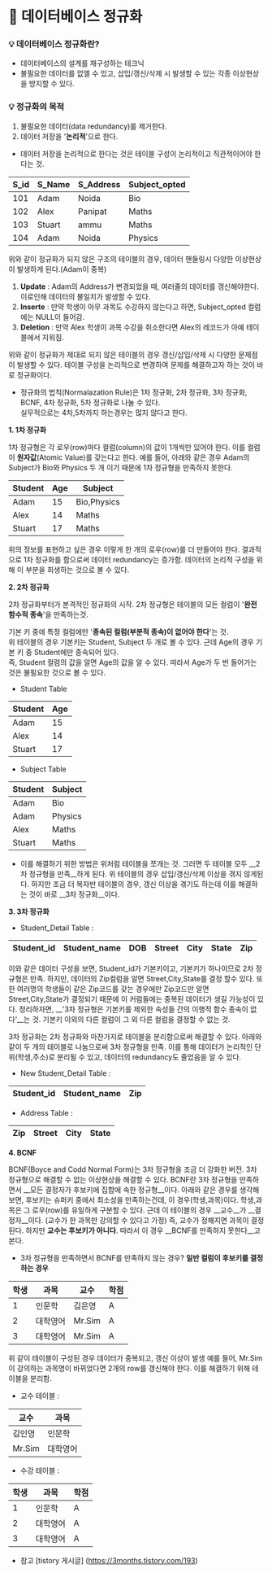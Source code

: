 # :runner: 데이터베이스 정규화 
### :bulb: 데이터베이스 정규화란?
- 데이터베이스의 설계를 재구성하는 테크닉
- 불필요한 데이터를 없앨 수 있고, 삽입/갱신/삭제 시 발생할 수 있는 각종 이상현상을 방지할 수 있다.

### :bulb: 정규화의 목적
1. 불필요한 데이터(data redundancy)를 제거한다.
2. 데이터 저장을 '__논리적__'으로 한다. 
- 데이터 저장을 논리적으로 한다는 것은 테이블 구성이 논리적이고 직관적이어야 한다는 것. 

|S_id|S_Name|S_Address|Subject_opted|
|---|---|---|---|
|101|Adam|Noida|Bio|
|102|Alex|Panipat|Maths|
|103|Stuart|ammu|Maths|
|104|Adam|Noida|Physics|

위와 같이 정규화가 되지 않은 구조의 테이블의 경우, 데이터 핸들링시 다양한 이상현상이 발생하게 된다.(Adam이 중복)
 
 1. __Update__ : Adam의 Address가 변경되었을 때, 여러줄의 데이터를 갱신해야한다. 이로인해 데이터의 불일치가 발생할 수 있다.
 2. __Inserte__ : 만약 학생이 아무 과목도 수강하지 않는다고 하면, Subject_opted 컬럼에는 NULL이 들어감.
 3. __Deletion__ : 만약 Alex 학생이 과목 수강을 취소한다면 Alex의 레코드가 아예 테이블에서 지워짐.
  
  위와 같이 정규화가 제대로 되지 않은 테이블의 경우 갱신/삽입/삭제 시 다양한 문제점이 발생할 수 있다. 테이블 구성을 논리적으로 변경하여 문제를 해결하고자 하는 것이 바로 정규화이다.
   
  - 정규화의 법칙(Normalazation Rule)은 1차 정규화, 2차 정규화, 3차 정규화, BCNF, 4차 정규화, 5차 정규화로 나눌 수 있다.  
   실무적으로는 4차,5차까지 하는경우는 많지 않다고 한다.
  
 __1. 1차 정규화__
  
  1차 정규형은 각 로우(row)마다 컬럼(column)의 값이 1개씩만 있어야 한다. 이를 컬럼이 __원자값__(Atomic Value)를 갖는다고 한다.
  예를 들어, 아래와 같은 경우 Adam의 Subject가 Bio와 Physics 두 개 이기 때문에 1차 정규형을 만족하지 못한다.
  
  |Student|Age|Subject|
  |---|---|---|
  |Adam|15|Bio,Physics|
  |Alex|14|Maths|
  |Stuart|17|Maths|
   
  위의 정보를 표현하고 싶은 경우 이렇게 한 개의 로우(row)를 더 만들어야 한다. 결과적으로 1차 정규화를 함으로써 데이터 redundancy는 증가함.
  데이터의 논리적 구성을 위해 이 부분을 희생하는 것으로 볼 수 있다.
  
  __2. 2차 정규화__
  
  2차 정규화부터가 본격적인 정규화의 시작. 2차 정규형은 테이블의 모든 컬럼이 '__완전 함수적 종속__'을 만족하는것. 
  
  기본 키 중에 특정 컬럼에만 '__종속된 컬럼(부분적 종속)이 없어야 한다__'는 것.  
  위 테이블의 경우 기본키는 Student, Subject 두 개로 볼 수 있다. 근데 Age의 경우 기본 키 중 Student에만 종속되어 있다.  
  즉, Student 컬럼의 값을 알면 Age의 값을 알 수 있다. 따라서 Age가 두 번 들어가는 것은 불필요한 것으로 볼 수 있다.  
  
  - Student Table
  
  |Student|Age|
  |---|---|
  |Adam|15|
  |Alex|14|
  |Stuart|17|
  
  - Subject Table
  
  |Student|Subject|
  |---|---|
  |Adam|Bio|
  |Adam|Physics|
  |Alex|Maths|
  |Stuart|Maths|
  
  - 이를 해결하기 위한 방법은 위처럼 테이블을 쪼개는 것. 그러면 두 테이블 모두 __2차 정규형을 만족__하게 된다.
  위 테이블의 경우 삽입/갱신/삭제 이상을 겪지 않게된다. 하지만 조금 더 복자반 테이블의 경우, 갱신 이상을 겪기도 하는데 이를 해결하는 것이 바로 __3차 정규화__이다.
  
  __3. 3차 정규화__
  
  - Student_Detail Table : 
  
  |Student_id|Student_name|DOB|Street|City|State|Zip|
  |---|---|---|---|---|---|---|
  
  이와 같은 데이터 구성을 보면, Student_id가 기본키이고, 기본키가 하나이므로 2차 정규형은 만족.
  하지만, 데이터의 Zip컬럼을 알면 Street,City,State를 결정 할수 있다. 또한 여러명의 학생들이 같은 Zip코드를 갖는 경우에만 Zip코드만 알면 Street,City,State가 결정되기 때문에 이 커럼들에는 중복된 데이터가 생길 가능성이 있다.
  정리하자면, __'3차 정규형은 기본키를 제외한 속성들 간의 이행적 함수 종속이 없다'__는 것. 
  기본키 이외의 다른 컬럼이 그 외 다른 컬럼을 결정할 수 없는 것.
  
  3차 정규화는 2차 정규화와 마찬가지로 테이블을 분리함으로써 해결할 수 있다. 
  아래와 같이 두 개의 테이블로 나눔으로써 3차 정규형을 만족. 이를 통해 데이터가 논리적인 단위(학생,주소)로 분리될 수 있고, 데이터의 redundancy도 줄었음을 알 수 있다.
  - New Student_Detail Table : 
  
  |Student_id|Student_name|Zip|
  |---|---|---|
  
  - Address Table : 
  
  |Zip|Street|City|State|
  |---|---|---|---|
  
  __4. BCNF__
  
  BCNF(Boyce and Codd Normal Form)는 3차 정규형을 조금 더 강화한 버전.
  3차 정규형으로 해결할 수 없는 이상현상을 해결할 수 있다. BCNF란 3차 정규형을 만족하면서 __모든 결정자가 후보키에 집합에 속한 정규형__이다.
  아래와 같은 경우를 생각해보면, 후보키는 슈퍼키 중에서 최소성을 만족하는건데, 이 경우(학생,과목)이다.
  학생,과목은 그 로우(row)를 유일하게 구분할 수 있다. 근데 이 테이블의 경우 __교수__가 __결정자__이다. (교수가 한 과목만 강의할 수 있다고 가정)
  즉, 교수가 정해지면 과목이 결정된다. 하지만 __교수는 후보키가 아니다__. 따라서 이 경우 __BCNF를 만족하지 못한다__고 본다. 
  - 3차 정규형을 만족하면서 BCNF를 만족하지 않는 경우? __일반 컬럼이 후보키를 결정하는 경우__
  
  |학생|과목|교수|학점|
  |---|---|---|---|
  |1|인문학|김은영|A|
  |2|대학영어|Mr.Sim|A|
  |3|대학영어|Mr.Sim|A|
  
  위 같이 테이블이 구성된 경우 데이터가 중복되고, 갱신 이상이 발생
  예를 들어, Mr.Sim이 강의하는 과목명이 바뀌었다면 2개의 row를 갱신해야 한다.
  이를 해결하기 위해 테이블을 분리함.
  
  - 교수 테이블 :
  
  |교수|과목|
  |---|---|
  |김인영|인문학|
  |Mr.Sim|대학영어|
  
  - 수강 테이블 : 
  
  |학생|과목|학점|
  |---|---|---|
  |1|인문학|A| 
  |2|대학영어|A| 
  |3|대학영어|A| 
  
- 참고 
[tistory 게시글] (https://3months.tistory.com/193)
